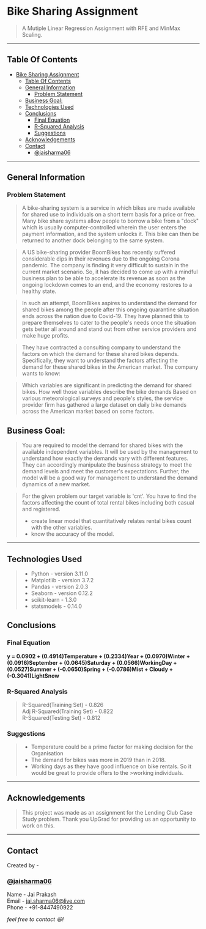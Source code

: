# Bike Sharing Assignment
> A Mutiple Linear Regression Assignment with RFE and MinMax Scaling.
___
## Table Of Contents
- [Bike Sharing Assignment](#bike-sharing-assignment)
  - [Table Of Contents](#table-of-contents)
  - [General Information](#general-information)
    - [Problem Statement](#problem-statement)
  - [Business Goal:](#business-goal)
  - [Technologies Used](#technologies-used)
  - [Conclusions](#conclusions)
    - [Final Equation](#final-equation)
    - [R-Squared Analysis](#r-squared-analysis)
    - [Suggestions](#suggestions)
  - [Acknowledgements](#acknowledgements)
  - [Contact](#contact)
    - [@jaisharma06](#jaisharma06)
___
## General Information
### Problem Statement
>A bike-sharing system is a service in which bikes are made available for shared use to individuals on a short term basis for a price or free. Many bike share systems allow people to borrow a bike from a "dock" which is usually computer-controlled wherein the user enters the payment information, and the system unlocks it. This bike can then be returned to another dock belonging to the same system.


>A US bike-sharing provider BoomBikes has recently suffered considerable dips in their revenues due to the ongoing Corona pandemic. The company is finding it very difficult to sustain in the current market scenario. So, it has decided to come up with a mindful business plan to be able to accelerate its revenue as soon as the ongoing lockdown comes to an end, and the economy restores to a healthy state. 


>In such an attempt, BoomBikes aspires to understand the demand for shared bikes among the people after this ongoing quarantine situation ends across the nation due to Covid-19. They have planned this to prepare themselves to cater to the people's needs once the situation gets better all around and stand out from other service providers and make huge profits.


>They have contracted a consulting company to understand the factors on which the demand for these shared bikes depends. Specifically, they want to understand the factors affecting the demand for these shared bikes in the American market. The company wants to know:

>Which variables are significant in predicting the demand for shared bikes.
>How well those variables describe the bike demands
>Based on various meteorological surveys and people's styles, the service provider firm has gathered a large dataset on daily bike demands across the American market based on some factors.
## Business Goal:
>You are required to model the demand for shared bikes with the available independent variables. It will be used by the management to understand how exactly the demands vary with different features. They can accordingly manipulate the business strategy to meet the demand levels and meet the customer's expectations. Further, the model will be a good way for management to understand the demand dynamics of a new market.

>For the given problem our target variable is 'cnt'. You have to find the factors affecting the count of total rental bikes including both casual and registered. 
> - create linear model that quantitatively relates rental bikes count with the other variables.
> - know the accuracy of the model.
___
## Technologies Used
>- Python - version 3.11.0
>- Matplotlib - version 3.7.2
>- Pandas - version 2.0.3
>- Seaborn - version 0.12.2
>- scikit-learn - 1.3.0
>- statsmodels - 0.14.0

## Conclusions
### Final Equation
**y = 0.0902 + (0.4914)Temperature + (0.2334)Year + (0.0970)Winter + (0.0916)September + (0.0645)Saturday + (0.0566)WorkingDay + (0.0527)Summer + (-0.0650)Spring + (-0.0786)Mist + Cloudy + (-0.3041)LightSnow**
### R-Squared Analysis
>R-Squared(Training Set) - 0.826 </br>
>Adj R-Squared(Training Set) - 0.822 </br>
>R-Squared(Testing Set) - 0.812 </br>
### Suggestions
>- Temperature could be a prime factor for making decision for the Organisation
>- The demand for bikes was more in 2019 than in 2018.
>- Working days as they have good influence on bike rentals. So it would be great to provide offers to the >working individuals.
___
## Acknowledgements
>This project was made as an assignment for the Lending Club Case Study problem. Thank you UpGrad for providing us an opportunity to work on this.
___
## Contact
Created by -
### [@jaisharma06](https://github.com/jaisharma06)</br>
Name - Jai Prakash</br>
Email - [jai.sharma06@live.com](mailto:jai.sharma06@live.com)</br>
Phone - +91-8447490922

*feel free to contact :smiley:!*
